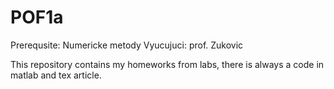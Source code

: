 # POF1a
 Prerequsite: Numericke metody
Vyucujuci: prof. Zukovic

This repository contains my homeworks from labs, there is always a code in matlab and tex article.

